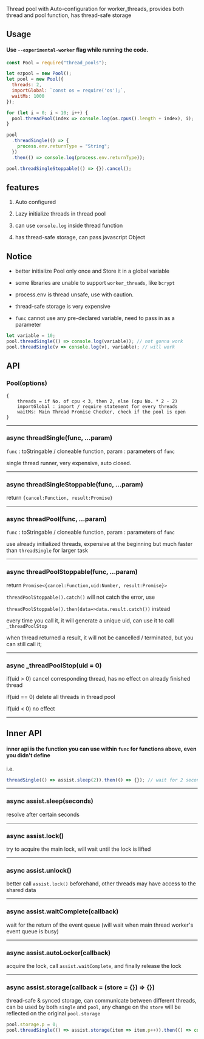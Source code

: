 Thread pool with Auto-configuration for worker_threads, provides both thread and pool function, has thread-safe storage

## Usage

#### Use `--experimental-worker` flag while running the code.

```js
const Pool = require("thread_pools");

let ezpool = new Pool();
let pool = new Pool({
  threads: 2,
  importGlobal: `const os = require('os');`,
  waitMs: 1000
});

for (let i = 0; i < 10; i++) {
  pool.threadPool(index => console.log(os.cpus().length + index), i);
}

pool
  .threadSingle(() => {
    process.env.returnType = "String";
  })
  .then(() => console.log(process.env.returnType));

pool.threadSingleStoppable(() => {}).cancel();
```

## features

1. Auto configured

2. Lazy initialize threads in thread pool

3. can use `console.log` inside thread function

4. has thread-safe storage, can pass javascript Object

## Notice

- better initialize Pool only once and Store it in a global variable

- some libraries are unable to support `worker_threads`, like `bcrypt`

- process.env is thread unsafe, use with caution.

- thread-safe storage is very expensive

- `func` cannot use any pre-declared variable, need to pass in as a parameter

```js
let variable = 10;
pool.threadSingle(() => console.log(variable)); // not gonna work
pool.threadSingle(v => console.log(v), variable); // will work
```

## API

### Pool(options)

```
{
    threads = if No. of cpu < 3, then 2, else (cpu No. * 2 - 2)
    importGlobal : import / require statement for every threads
    waitMs: Main Thread Promise Checker, check if the pool is open
}
```

---

### async threadSingle(func, ...param)

`func` : toStringable / cloneable function, param : parameters of `func`

single thread runner, very expensive, auto closed.

---

### async threadSingleStoppable(func, ...param)

return `{cancel:Function, result:Promise}`

---

### async threadPool(func, ...param)

`func` : toStringable / cloneable function, param : parameters of `func`

use already initialized threads, expensive at the beginning but much faster than `threadSingle` for larger task

---

### async threadPoolStoppable(func, ...param)

return `Promise<{cancel:Function,uid:Number, result:Promise}>`

`threadPoolStoppable().catch()` will not catch the error, use

`threadPoolStoppable().then(data=>data.result.catch())` instead

every time you call it, it will generate a unique uid, can use it to call `_threadPoolStop`

when thread returned a result, it will not be cancelled / terminated, but you can still call it;

---

### async \_threadPoolStop(uid = 0)

if(uid > 0) cancel corresponding thread, has no effect on already finished thread

if(uid == 0) delete all threads in thread pool

if(uid < 0) no effect

---

## Inner API

#### inner api is the function you can use within `func` for functions above, even you didn't define

i.e.

```js
threadSingle(() => assist.sleep(2)).then(() => {}); // wait for 2 seconds
```

---

### async assist.sleep(seconds)

resolve after certain seconds

---

### async assist.lock()

try to acquire the main lock, will wait until the lock is lifted

---

### async assist.unlock()

better call `assist.lock()` beforehand, other threads may have access to the shared data

---

### async assist.waitComplete(callback)

wait for the return of the event queue (will wait when main thread worker's event queue is busy)

---

### async assist.autoLocker(callback)

acquire the lock, call `assist.waitComplete`, and finally release the lock

---

### async assist.storage(callback = (store = {}) => {})

thread-safe & synced storage, can communicate between different threads, can be used by both `single` and `pool`, any change on the `store` will be reflected on the original `pool.storage`

```js
pool.storage.p = 0;
pool.threadSingle(() => assist.storage(item => item.p++)).then(() => console.log(pool.storage));
```
